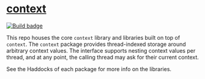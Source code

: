 # [context][]

[![Build badge][]][build]

This repo houses the core `context` library and libraries built on top
of `context`. The `context` package provides thread-indexed storage
around arbitrary context values. The interface supports nesting context
values per thread, and at any point, the calling thread may ask for
their current context.

See the Haddocks of each package for more info on the libraries.

[context]: https://github.com/jship/context
[Build badge]: https://github.com/jship/context/workflows/ci/badge.svg
[build]: https://github.com/jship/context/actions
